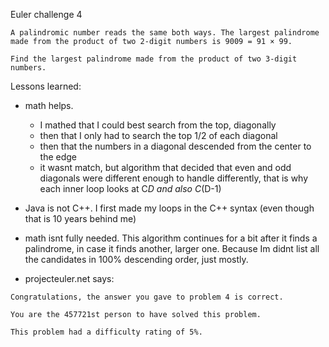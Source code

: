 Euler challenge 4

```
A palindromic number reads the same both ways. The largest palindrome made from the product of two 2-digit numbers is 9009 = 91 × 99.

Find the largest palindrome made from the product of two 3-digit numbers.
```

Lessons learned:
* math helps.
  * I mathed that I could best search from the top, diagonally
  * then that I only had to search the top 1/2 of each diagonal
  * then that the numbers in a diagonal descended from the center to the edge
  * it wasnt match, but algorithm that decided that even and odd diagonals were different enough to handle differently, that is why each inner loop looks at C*D and also C*(D-1)
* Java is not C++.  I first made my loops in the C++ syntax (even though that is 10 years behind me)
* math isnt fully needed.  This algorithm continues for a bit after it finds a palindrome, in case it finds another, larger one. Because Im didnt list all the candidates in 100% descending order, just mostly.  

* projecteuler.net says:

```
Congratulations, the answer you gave to problem 4 is correct.

You are the 457721st person to have solved this problem.

This problem had a difficulty rating of 5%.
```
